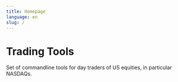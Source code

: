 ```yaml
---
title: Homepage
language: en
slug: /
---
```


# Trading Tools

Set of commandline tools for day traders of US equities, in particular NASDAQs.
